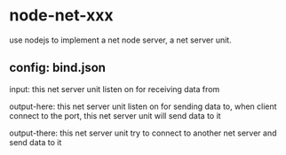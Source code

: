 # node-net-xxx
use nodejs to implement a net node server, a net server unit.

## config: bind.json
input: this net server unit listen on for receiving data from

output-here: this net server unit listen on for sending data to, when client connect to the port, this  net server unit will send data to it

output-there: this net server unit try to connect to another net server and send data to it


